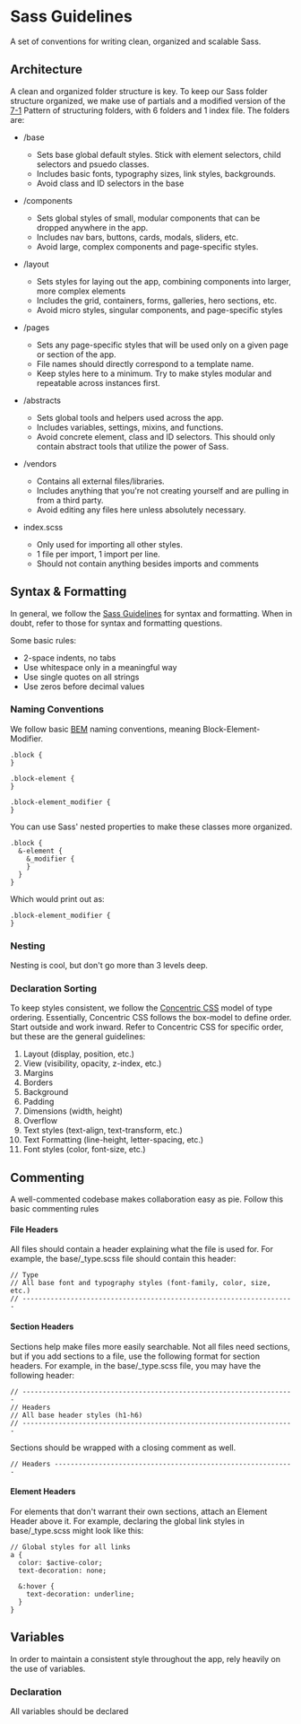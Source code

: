 # Sass Guidelines
A set of conventions for writing clean, organized and scalable Sass.

## Architecture
A clean and organized folder structure is key. To keep our Sass folder structure organized, we make use of partials and a modified version of the [7-1](https://github.com/HugoGiraudel/sass-boilerplate) Pattern of structuring folders, with 6 folders and 1 index file. The folders are:

- /base
  - Sets base global default styles. Stick with element selectors, child selectors and psuedo classes.
  - Includes basic fonts, typography sizes, link styles, backgrounds.
  - Avoid class and ID selectors in the base
- /components
  - Sets global styles of small, modular components that can be dropped anywhere in the app.
  - Includes nav bars, buttons, cards, modals, sliders, etc.
  - Avoid large, complex components and page-specific styles.
- /layout
  - Sets styles for laying out the app, combining components into larger, more complex elements
  - Includes the grid, containers, forms, galleries, hero sections, etc.
  - Avoid micro styles, singular components, and page-specific styles
- /pages
  - Sets any page-specific styles that will be used only on a given page or section of the app.
  - File names should directly correspond to a template name.
  - Keep styles here to a minimum. Try to make styles modular and repeatable across instances first.
- /abstracts
  - Sets global tools and helpers used across the app.
  - Includes variables, settings, mixins, and functions.
  - Avoid concrete element, class and ID selectors. This should only contain abstract tools that utilize the power of Sass.
- /vendors
  - Contains all external files/libraries.
  - Includes anything that you're not creating yourself and are pulling in from a third party.
  - Avoid editing any files here unless absolutely necessary.

- index.scss
  - Only used for importing all other styles.
  - 1 file per import, 1 import per line.
  - Should not contain anything besides imports and comments


## Syntax & Formatting
In general, we follow the [Sass Guidelines](https://sass-guidelin.es/#syntax--formatting) for syntax and formatting. When in doubt, refer to those for syntax and formatting questions.

Some basic rules:
- 2-space indents, no tabs
- Use whitespace only in a meaningful way
- Use single quotes on all strings
- Use zeros before decimal values

### Naming Conventions
We follow basic [BEM](https://en.bem.info/methodology/naming-convention/) naming conventions, meaning Block-Element-Modifier.

```
.block {
}

.block-element {
}

.block-element_modifier {
}
```
You can use Sass' nested properties to make these classes more organized.
```
.block {
  &-element {
    &_modifier {
    }
  }
}
```
Which would print out as:
```
.block-element_modifier {
}
```

### Nesting
Nesting is cool, but don't go more than 3 levels deep.

### Declaration Sorting
To keep styles consistent, we follow the [Concentric CSS](https://github.com/brandon-rhodes/Concentric-CSS/blob/master/style.css) model of type ordering. Essentially, Concentric CSS follows the box-model to define order. Start outside and work inward. Refer to Concentric CSS for specific order, but these are the general guidelines:

1. Layout (display, position, etc.)
2. View (visibility, opacity, z-index, etc.)
3. Margins
4. Borders
5. Background
6. Padding
7. Dimensions (width, height)
8. Overflow
9. Text styles (text-align, text-transform, etc.)
10. Text Formatting (line-height, letter-spacing, etc.)
11. Font styles (color, font-size, etc.)


## Commenting
A well-commented codebase makes collaboration easy as pie. Follow this basic commenting rules

#### File Headers
All files should contain a header explaining what the file is used for. For example, the base/_type.scss file should contain this header:
```
// Type
// All base font and typography styles (font-family, color, size, etc.)
// --------------------------------------------------------------------
```

#### Section Headers
Sections help make files more easily searchable. Not all files need sections, but if you add sections to a file, use the following format for section headers. For example, in the base/_type.scss file, you may have the following header:

```
// --------------------------------------------------------------------
// Headers
// All base header styles (h1-h6)
// --------------------------------------------------------------------
```

Sections should be wrapped with a closing comment as well.
```
// Headers ------------------------------------------------------------
```

#### Element Headers
For elements that don't warrant their own sections, attach an Element Header above it. For example, declaring the global link styles in base/_type.scss might look like this:
```
// Global styles for all links
a {
  color: $active-color;
  text-decoration: none;
  
  &:hover {
    text-decoration: underline;
  }
}
```


## Variables
In order to maintain a consistent style throughout the app, rely heavily on the use of variables.

### Declaration
All variables should be declared 
